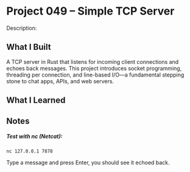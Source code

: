 # Project 049 – Simple TCP Server
Description:

## What I Built
A TCP server in Rust that listens for incoming client connections and echoes back messages. This project introduces socket programming, threading per connection, and line-based I/O—a fundamental stepping stone to chat apps, APIs, and web servers.

## What I Learned

## Notes

##### Test with nc (Netcat):
```
nc 127.0.0.1 7878

```
Type a message and press Enter, you should see it echoed back.


    










